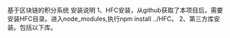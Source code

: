 基于区块链的积分系统
安装说明
1、HFC安装，从github获取了本项目后，需要安装HFC目录。进入node_modules,执行npm install ../HFC。
2、第三方库安装。包括以下库。
